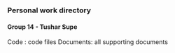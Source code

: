 ### Personal work directory 
#### Group 14 - Tushar Supe

Code : code files
Documents: all supporting documents

